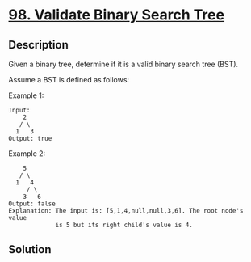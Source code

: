 # [98. Validate Binary Search Tree](https://leetcode.com/problems/validate-binary-search-tree)

## Description

Given a binary tree, determine if it is a valid binary search tree (BST).

Assume a BST is defined as follows:

Example 1:

```
Input:
    2
   / \
  1   3
Output: true
```

Example 2:

```
    5
   / \
  1   4
     / \
    3   6
Output: false
Explanation: The input is: [5,1,4,null,null,3,6]. The root node's value
             is 5 but its right child's value is 4.
```

## Solution

